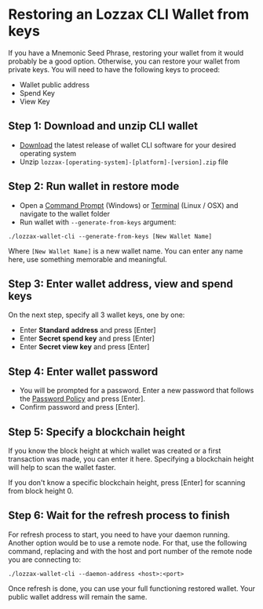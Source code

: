 # Restoring an Lozzax CLI Wallet from keys

If you have a Mnemonic Seed Phrase, restoring your wallet from it would probably be a good option. Otherwise, you can restore your wallet from private keys. You will need to have the following keys to proceed:

* Wallet public address
* Spend Key
* View Key

## Step 1: Download and unzip CLI wallet

* [Download](../../downloads.md) the latest release of wallet CLI software for your desired operating system
* Unzip  `lozzax-[operating-system]-[platform]-[version].zip` file

## Step 2: Run wallet in restore mode

* Open a [Command Prompt](https://en.wikipedia.org/wiki/Cmd.exe) \(Windows\) or [Terminal](https://en.wikipedia.org/wiki/Terminal_emulator) \(Linux / OSX\) and navigate to the wallet folder
* Run wallet with `--generate-from-keys` argument:

`./lozzax-wallet-cli --generate-from-keys [New Wallet Name]`

Where `[New Wallet Name]` is a new wallet name. You can enter any name here, use something memorable and meaningful.

## Step 3: Enter wallet address, view and spend keys

On the next step, specify all 3 wallet keys, one by one:

* Enter **Standard address** and press \[Enter\]
* Enter **Secret spend key** and press \[Enter\]
* Enter **Secret view key** and press \[Enter\]

## Step 4: Enter wallet password

* You will be prompted for a password. Enter a new password that follows the [Password Policy](https://en.wikipedia.org/wiki/Password_policy) and press \[Enter\].
* Confirm password and press \[Enter\].

## Step 5: Specify a blockchain height

If you know the block height at which wallet was created or a first transaction was made, you can enter it here. Specifying a blockchain height will help to scan the wallet faster.

If you don't know a specific blockchain height, press \[Enter\] for scanning from block height 0.

## Step 6: Wait for the refresh process to finish

For refresh process to start, you need to have your daemon running. Another option would be to use a remote node. For that, use the following command, replacing and with the host and port number of the remote node you are connecting to:

```text
./lozzax-wallet-cli --daemon-address <host>:<port>
```

Once refresh is done, you can use your full functioning restored wallet. Your public wallet address will remain the same.

